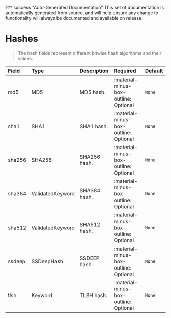 ??? success "Auto-Generated Documentation"
    This set of documentation is automatically generated from source, and will help ensure any change to functionality will always be documented and available on release.

# Hashes

> The hash fields represent different bitwise hash algorithms and their values.

| Field | Type | Description | Required | Default |
| :--- | :--- | :--- | :--- | :--- |
| md5 | MD5 | MD5 hash. | :material-minus-box-outline: Optional | `None` |
| sha1 | SHA1 | SHA1 hash. | :material-minus-box-outline: Optional | `None` |
| sha256 | SHA256 | SHA256 hash. | :material-minus-box-outline: Optional | `None` |
| sha384 | ValidatedKeyword | SHA384 hash. | :material-minus-box-outline: Optional | `None` |
| sha512 | ValidatedKeyword | SHA512 hash. | :material-minus-box-outline: Optional | `None` |
| ssdeep | SSDeepHash | SSDEEP hash. | :material-minus-box-outline: Optional | `None` |
| tlsh | Keyword | TLSH hash. | :material-minus-box-outline: Optional | `None` |